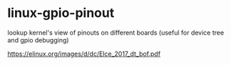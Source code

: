 # linux-gpio-pinout

lookup kernel's view of pinouts on different boards (useful for device tree and gpio debugging)

https://elinux.org/images/d/dc/Elce_2017_dt_bof.pdf
